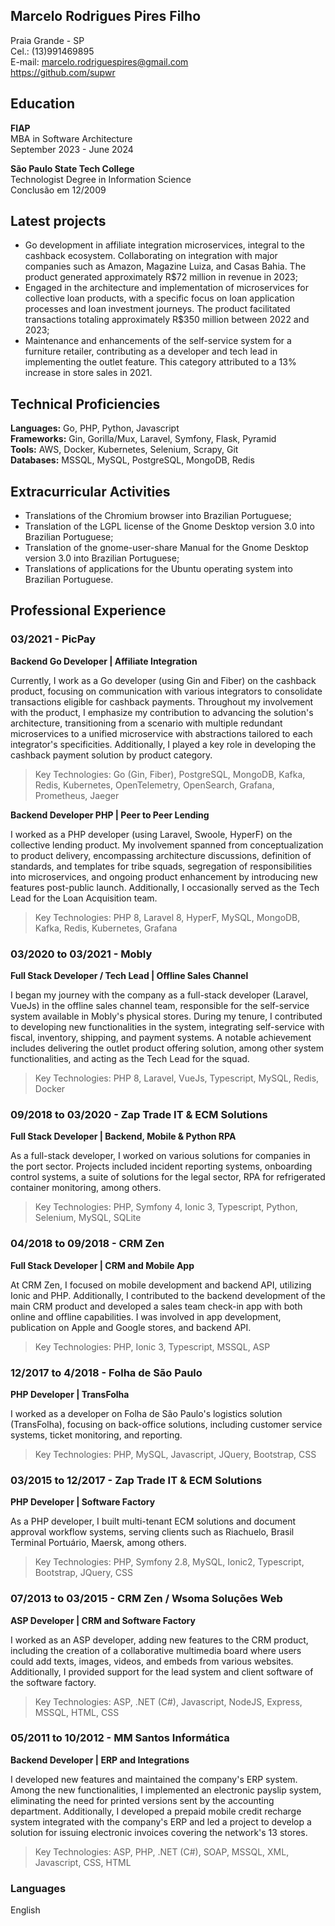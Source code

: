 
## Marcelo Rodrigues Pires Filho

Praia Grande - SP   
Cel.: (13)991469895   
E-mail: marcelo.rodriguespires@gmail.com   
https://github.com/supwr

## Education

**FIAP**   
MBA in Software Architecture   
September 2023 - June 2024


**São Paulo State Tech College**   
Technologist Degree in Information Science   
Conclusão em 12/2009

## Latest projects

* Go development in affiliate integration microservices, integral to the cashback ecosystem. Collaborating on integration with major companies such as Amazon, Magazine Luiza, and Casas Bahia. The product generated approximately R$72 million in revenue in 2023;
* Engaged in the architecture and implementation of microservices for collective loan products, with a specific focus on loan application processes and loan investment journeys. The product facilitated transactions totaling approximately R$350 million between 2022 and 2023;
* Maintenance and enhancements of the self-service system for a furniture retailer, contributing as a developer and tech lead in implementing the outlet feature. This category attributed to a 13% increase in store sales in 2021.


## Technical Proficiencies

**Languages:** Go, PHP, Python, Javascript   
**Frameworks:** Gin, Gorilla/Mux, Laravel, Symfony, Flask, Pyramid   
**Tools:** AWS, Docker, Kubernetes, Selenium, Scrapy, Git   
**Databases:** MSSQL, MySQL, PostgreSQL, MongoDB, Redis


## Extracurricular Activities

* Translations of the Chromium browser into Brazilian Portuguese;
* Translation of the LGPL license of the Gnome Desktop version 3.0 into Brazilian Portuguese;
* Translation of the gnome-user-share Manual for the Gnome Desktop version 3.0 into Brazilian Portuguese;
* Translations of applications for the Ubuntu operating system into Brazilian Portuguese.


## Professional Experience

### 03/2021 - PicPay

**Backend Go Developer | Affiliate Integration**

Currently, I work as a Go developer (using Gin and Fiber) on the cashback product, focusing on communication with various integrators to consolidate transactions eligible for cashback payments. Throughout my involvement with the product, I emphasize my contribution to advancing the solution's architecture, transitioning from a scenario with multiple redundant microservices to a unified microservice with abstractions tailored to each integrator's specificities. Additionally, I played a key role in developing the cashback payment solution by product category.

> Key Technologies: Go (Gin, Fiber), PostgreSQL, MongoDB, Kafka, Redis, Kubernetes, OpenTelemetry, OpenSearch, Grafana, Prometheus, Jaeger

**Backend Developer PHP | Peer to Peer Lending**

I worked as a PHP developer (using Laravel, Swoole, HyperF) on the collective lending product. My involvement spanned from conceptualization to product delivery, encompassing architecture discussions, definition of standards, and templates for tribe squads, segregation of responsibilities into microservices, and ongoing product enhancement by introducing new features post-public launch. Additionally, I occasionally served as the Tech Lead for the Loan Acquisition team.

> Key Technologies: PHP 8, Laravel 8, HyperF, MySQL, MongoDB, Kafka, Redis, Kubernetes, Grafana


### 03/2020 to 03/2021 - Mobly

**Full Stack Developer / Tech Lead | Offline Sales Channel**

I began my journey with the company as a full-stack developer (Laravel, VueJs) in the offline sales channel team, responsible for the self-service system available in Mobly's physical stores. During my tenure, I contributed to developing new functionalities in the system, integrating self-service with fiscal, inventory, shipping, and payment systems. A notable achievement includes delivering the outlet product offering solution, among other system functionalities, and acting as the Tech Lead for the squad.

> Key Technologies: PHP 8, Laravel, VueJs, Typescript, MySQL, Redis, Docker

### 09/2018 to 03/2020 - Zap Trade IT & ECM Solutions

**Full Stack Developer | Backend, Mobile & Python RPA**

As a full-stack developer, I worked on various solutions for companies in the port sector. Projects included incident reporting systems, onboarding control systems, a suite of solutions for the legal sector, RPA for refrigerated container monitoring, among others.

> Key Technologies: PHP, Symfony 4, Ionic 3, Typescript, Python, Selenium, MySQL, SQLite


### 04/2018 to 09/2018 - CRM Zen

**Full Stack Developer | CRM and Mobile App**

At CRM Zen, I focused on mobile development and backend API, utilizing Ionic and PHP. Additionally, I contributed to the backend development of the main CRM product and developed a sales team check-in app with both online and offline capabilities. I was involved in app development, publication on Apple and Google stores, and backend API.

> Key Technologies: PHP, Ionic 3, Typescript, MSSQL, ASP


### 12/2017 to 4/2018 - Folha de São Paulo

**PHP Developer | TransFolha**

I worked as a developer on Folha de São Paulo's logistics solution (TransFolha), focusing on back-office solutions, including customer service systems, ticket monitoring, and reporting.

> Key Technologies: PHP, MySQL, Javascript, JQuery, Bootstrap, CSS


### 03/2015 to 12/2017 - Zap Trade IT & ECM Solutions

**PHP Developer | Software Factory**

As a PHP developer, I built multi-tenant ECM solutions and document approval workflow systems, serving clients such as Riachuelo, Brasil Terminal Portuário, Maersk, among others.

> Key Technologies: PHP, Symfony 2.8, MySQL, Ionic2, Typescript, Bootstrap, JQuery, CSS


### 07/2013 to 03/2015 - CRM Zen / Wsoma Soluções Web

**ASP Developer | CRM and Software Factory**

I worked as an ASP developer, adding new features to the CRM product, including the creation of a collaborative multimedia board where users could add texts, images, videos, and embeds from various websites. Additionally, I provided support for the lead system and client software of the software factory.

> Key Technologies: ASP, .NET (C#), Javascript, NodeJS, Express, MSSQL, HTML, CSS


### 05/2011 to 10/2012 - MM Santos Informática

**Backend Developer | ERP and Integrations**

I developed new features and maintained the company's ERP system. Among the new functionalities, I implemented an electronic payslip system, eliminating the need for printed versions sent by the accounting department. Additionally, I developed a prepaid mobile credit recharge system integrated with the company's ERP and led a project to develop a solution for issuing electronic invoices covering the network's 13 stores.

> Key Technologies: ASP, PHP, .NET (C#), SOAP, MSSQL, XML, Javascript, CSS, HTML


### Languages
English
